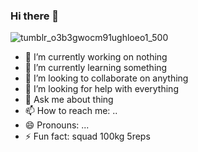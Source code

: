 ### Hi there 👋

![tumblr_o3b3gwocm91ughloeo1_500](https://user-images.githubusercontent.com/99107830/207679879-463ce864-0691-4d2c-9823-8eccc4633d12.gif)



- 🔭 I’m currently working on nothing
- 🌱 I’m currently learning something
- 👯 I’m looking to collaborate on anything
- 🤔 I’m looking for help with everything
- 💬 Ask me about thing
- 📫 How to reach me: .. 
- 😄 Pronouns: ...
- ⚡ Fun fact: squad 100kg 5reps



